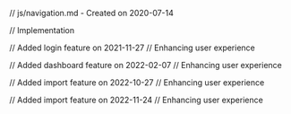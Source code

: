 // js/navigation.md - Created on 2020-07-14

// Implementation

// Added login feature on 2021-11-27
// Enhancing user experience

// Added dashboard feature on 2022-02-07
// Enhancing user experience

// Added import feature on 2022-10-27
// Enhancing user experience

// Added import feature on 2022-11-24
// Enhancing user experience
